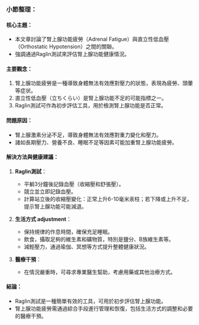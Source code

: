 ### 小節整理：

#### 核心主題：
- 本文章討論了腎上腺功能疲勞（Adrenal Fatigue）與直立性低血壓（Orthostatic Hypotension）之間的關聯。
- 強調通過Raglin測試來評估腎上腺功能健康情況。

#### 主要觀念：
1. 腎上腺功能疲勞是一種導致身體無法有效應對壓力的狀態，表現為疲勞、頭暈等症状。
2. 直立性低血壓（立ちくらい）是腎上腺功能不足的可能指標之一。
3. Raglin測試可作為初步評估工具，用於檢測腎上腺功能是否正常。

#### 問題原因：
- 腎上腺激素分泌不足，導致身體無法有效應對重力變化和壓力。
- 諸如長期壓力、營養不良、睡眠不足等因素可能加重腎上腺功能疲勞。

#### 解決方法與健康建議：
1. **Raglin測試**：
   - 平躺3分鐘後記錄血壓（收縮壓和舒張壓）。
   - 競立並立即記錄血壓。
   - 計算站立後的收縮壓變化：正常上升6-10毫米汞柱；若下降或上升不足，提示腎上腺功能可能減退。

2. **生活方式 adjustment**：
   - 保持規律的作息時間，確保充足睡眠。
   - 飲食，攝取足夠的維生素和礦物質，特別是鹽分、B族維生素等。
   - 減輕壓力，通過瑜伽、冥想等方式提升整體健康狀況。

3. **醫療干預**：
   - 在情況嚴重時，可尋求專業醫生幫助，考慮用藥或其他治療方式。

#### 結論：
- Raglin測試是一種簡單有效的工具，可用於初步評估腎上腺功能。
- 腎上腺功能疲勞需通過綜合手段進行管理和恢復，包括生活方式的調整和必要的醫療干預。